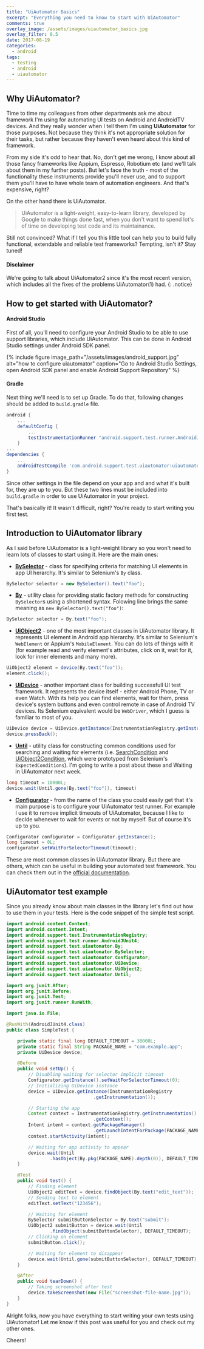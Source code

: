 ```yaml
---
title: "UiAutomator Basics"
excerpt: "Everything you need to know to start with UiAutomator"
comments: true
overlay_image: /assets/images/uiautomator_basics.jpg
overlay_filter: 0.5
date: 2017-08-19
categories:
  - android
tags:
  - testing
  - android
  - uiautomator
---
```





## Why UiAutomator?
Time to time my colleagues from other departments ask me about framework I'm using for automating UI tests on Android and AndroidTV devices. And they really wonder when I tell them I'm using **UiAutomator** for those purposes. Not because they think it's not appropriate solution for their tasks, but rather because they haven't even heard about this kind of framework.

From my side it's odd to hear that. No, don't get me wrong, I know about all those fancy frameworks like Appium, Espresso, Robotium etc (and we'll talk about them in my further posts). But let's face the truth - most of the functionality these instruments provide you'll never use, and to support them you'll have to have whole team of automation engineers. And that's expensive, right?

On the other hand there is UiAutomator.
> UiAutomator is a light-weight, easy-to-learn library, developed by Google to make things done fast, when you don't want to spend lot's of time on developing test code and its maintainance.

Still not convinced? What if I tell you this little tool can help you to build fully functional, extendable and reliable test frameworks? Tempting, isn't it? Stay tuned!

#### Disclaimer
We're going to talk about UiAutomator2 since it's the most recent version, which includes all the fixes of the problems UiAutomator(1) had.
{: .notice}

## How to get started with UiAutomator?
#### Android Studio
First of all, you'll need to configure your Android Studio to be able to use support libraries, which include UiAutomator. This can be done in Android Studio settings under Android SDK panel.

{% include figure image_path="/assets/images/android_support.jpg" alt="how to configure uiautomator" caption="Go to Android Studio Settings, open Android SDK panel and enable Android Support Repository" %}

#### Gradle
Next thing we'll need is to set up Gradle. To do that, following changes should be added to `build.gradle` file. 

```groovy
android {
	...
    defaultConfig {
        ...
        testInstrumentationRunner "android.support.test.runner.AndroidJUnitRunner"
    }
...
dependencies {
	...
    androidTestCompile 'com.android.support.test.uiautomator:uiautomator-v18:2.1.3'
}
```
Since other settings in the file depend on your app and and what it's built for, they are up to you. But these two lines must be included into `build.gradle` in order to use UiAutomator in your project.

That's basically it! It wasn't difficult, right? You're ready to start writing you first test.

## Introduction to UiAutomator library
As I said before UiAutomator is a light-weight library so you won't need to learn lots of classes to start using it. Here are the main ones:

* **[BySelector](https://developer.android.com/reference/android/support/test/uiautomator/BySelector.html)** - class for specifying criteria for matching UI elements in app UI herarchy. It's similar to Selenium's `By` class.

```java
BySelector selector = new BySelector().text("foo");
```
* **[By](https://developer.android.com/reference/android/support/test/uiautomator/By.html)** - utility class for providing static factory methods for constructing `BySelector`s using a shortened syntax. Folowing line brings the same meaning as `new BySelector().text("foo")`:

```java
BySelector selector = By.text("foo");
```

* **[UiObject2](https://developer.android.com/reference/android/support/test/uiautomator/UiObject2.html)** - one of the most important classes in UiAutomator library. It represents UI element in Android app hierarchy. It's similar to Selenium's `WebElement` or Appium's `MobileElement`. You can do lots of things with it (for example read and verify element's attributes, click on it, wait for it, look for inner elements and many more).

```java
UiObject2 element = device(By.text("foo"));
element.click();
```

* **[UiDevice](https://developer.android.com/reference/android/support/test/uiautomator/UiDevice.html)** - another important class for building successfull UI test framework. It represents the device itself - either Android Phone, TV or even Watch. With its help you can find elements, wait for them, press device's system buttons and even control remote in case of Android TV devices. Its Selenium equivalent would be `WebDriver`, which I guess is familiar to most of you.

```java
UiDevice device = UiDevice.getInstance(InstrumentationRegistry.getInstrumentation());
device.pressBack();
```

* **[Until](https://developer.android.com/reference/android/support/test/uiautomator/Until.html)** - utility class for constructing common conditions used for searching and waiting for elements (i.e. [SearchCondition](https://developer.android.com/reference/android/support/test/uiautomator/SearchCondition.html) and [UiObject2Condition](https://developer.android.com/reference/android/support/test/uiautomator/UiObject2Condition.html), which were prototyped from Selenium's `ExpectedConditions`). I'm going to write a post about these and Waiting in UiAutomator next week. 

```java
long timeout = 10000L;
device.wait(Until.gone(By.text("foo")), timeout)
```
* **[Configurator](https://developer.android.com/reference/android/support/test/uiautomator/Configurator.html)** - from the name of the class you could easily get that it's main purpose is to configure your UiAutomator test runner. For example I use it to remove implicit timeouts of UiAutomator, because I like to decide whenever to wait for events or not by myself. But of course it's up to you.

```java
Configurator configurator = Configurator.getInstance();
long timeout = 0L;
configurator.setWaitForSelectorTimeout(timeout);
```

These are most common classes in UiAutomator library. But there are others, which can be useful in building your automated test framework. You can check them out in the [official documentation](https://developer.android.com/reference/android/support/test/uiautomator/package-summary.html).

## UiAutomator test example
Since you already know about main classes in the library let's find out how to use them in your tests.
Here is the code snippet of the simple test script.

```java
import android.content.Context;
import android.content.Intent;
import android.support.test.InstrumentationRegistry;
import android.support.test.runner.AndroidJUnit4;
import android.support.test.uiautomator.By;
import android.support.test.uiautomator.BySelector;
import android.support.test.uiautomator.Configurator;
import android.support.test.uiautomator.UiDevice;
import android.support.test.uiautomator.UiObject2;
import android.support.test.uiautomator.Until;

import org.junit.After;
import org.junit.Before;
import org.junit.Test;
import org.junit.runner.RunWith;

import java.io.File;

@RunWith(AndroidJUnit4.class)
public class SimpleTest {

    private static final long DEFAULT_TIMEOUT = 30000L;
    private static final String PACKAGE_NAME = "com.example.app";
    private UiDevice device;

    @Before
    public void setUp() {
        // Disabling waiting for selector implicit timeout
        Configurator.getInstance().setWaitForSelectorTimeout(0);
        // Initializing UiDevice instance
        device = UiDevice.getInstance(InstrumentationRegistry
                                .getInstrumentation());

        // Starting the app
        Context context = InstrumentationRegistry.getInstrumentation()
                                .getContext();
        Intent intent = context.getPackageManager()
                                .getLaunchIntentForPackage(PACKAGE_NAME);
        context.startActivity(intent);

        // Waiting for app activity to appear
        device.wait(Until
                .hasObject(By.pkg(PACKAGE_NAME).depth(0)), DEFAULT_TIMEOUT);
    }

    @Test
    public void test() {
        // Finding element
        UiObject2 editText = device.findObject(By.text("edit_text"));
        // Sending text to element
        editText.setText("123456");

        // Waiting for element
        BySelector submitButtonSelector = By.text("submit");
        UiObject2 submitButton = device.wait(Until
                .findObject(submitButtonSelector), DEFAULT_TIMEOUT);
        // Clicking on element
        submitButton.click();

        // Waiting for element to disappear
        device.wait(Until.gone(submitButtonSelector), DEFAULT_TIMEOUT);
    }

    @After
    public void tearDown() {
        // Taking screenshot after test
        device.takeScreenshot(new File("screenshot-file-name.jpg"));
    }
}
```

Alright folks, now you have everything to start writing your own tests using UiAutomator! Let me know if this post was useful for you and check out my other ones.

Cheers!
